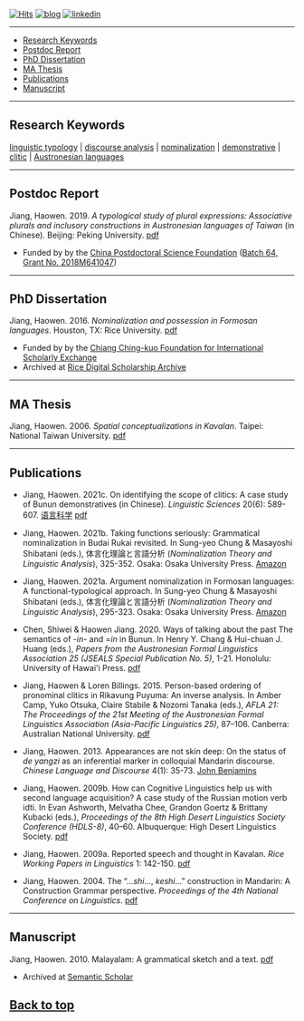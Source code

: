 [![Hits](https://hits.seeyoufarm.com/api/count/incr/badge.svg?url=https%3A%2F%2Fgithub.com%2Fhoward-haowen%2Fhoward-haowen.github.io&count_bg=%2367E805&title_bg=%23555555&icon=grav.svg&icon_color=%2367E805&title=visitors&edge_flat=false)](https://hits.seeyoufarm.com) [![blog](https://img.shields.io/badge/Visit-My_AI_blog-blue?style=flat&logo=blogger&logoColor=white)](https://howard-haowen.github.io/blog.ai/) [![linkedin](https://img.shields.io/badge/View-My%20LinkedIn-blue?style=flat&logo=linkedin&logoColor=white)](https://www.linkedin.com/in/haowen-jiang-phd-16242074/)

---
- [Research Keywords](#research-keywords)
- [Postdoc Report](#postdoc-report)
- [PhD Dissertation](#phd-dissertation)
- [MA Thesis](#ma-thesis)
- [Publications](#publications)
- [Manuscript](#manuscript)

---
## Research Keywords
[linguistic typology](https://en.wikipedia.org/wiki/Linguistic_typology) | [discourse analysis](https://en.wikipedia.org/wiki/Discourse_analysis) | [nominalization](https://en.wikipedia.org/wiki/Nominalization) | [demonstrative](https://en.wikipedia.org/wiki/Demonstrative) | [clitic](https://en.wikipedia.org/wiki/Clitic)  | [Austronesian languages](https://en.wikipedia.org/wiki/Austronesian_languages)   

---
## Postdoc Report
Jiang, Haowen. 2019. *A typological study of plural expressions: Associative plurals and inclusory constructions in Austronesian languages of Taiwan* (in Chinese). Beijing: Peking University. [pdf](https://howard-haowen.github.io/pdf/Jiang2019_Associative-plurals-and-inclusory-constructions-in-Formosan.pdf) 

- Funded by by the [China Postdoctoral Science Foundation](http://english.chinapostdoctor.org.cn/fund/fund.html) ([Batch 64, Grant No. 2018M641047](http://bsh.sxu.edu.cn/docs//2018-12/beb8c3196f9f4352af0cd57a9336f9f0.pdf))

---
## PhD Dissertation
Jiang, Haowen. 2016. *Nominalization and possession in Formosan languages*. Houston, TX: Rice University. [pdf](https://howard-haowen.github.io/pdf/Jiang2016_Nominalization-and-possession-in-Formosan-languages.pdf) 

- Funded by by the [Chiang Ching-kuo Foundation for International Scholarly Exchange](http://www.cckf.org/zh/about/publication/newsletter/201308)
- Archived at [Rice Digital Scholarship Archive](https://scholarship.rice.edu/handle/1911/95553)

---
## MA Thesis
Jiang, Haowen. 2006. *Spatial conceptualizations in Kavalan*. Taipei: National Taiwan University. [pdf](https://howard-haowen.github.io/pdf/Jiang2006_Spatial-conceptualizations-in-Kavalan.pdf)

---
## Publications
- Jiang, Haowen. 2021c. On identifying the scope of clitics: A case study of Bunun demonstratives (in Chinese). *Linguistic Sciences* 20(6): 589-607. [语言科学](http://journal15.magtechjournal.com/Jwk_yykx/CN/volumn/volumn_1255.shtml) [pdf](https://howard-haowen.github.io/pdf/Jiang2021_On_identifying_the_scope_of_clitics_A_case_study_of_Bunun_demonstratives.pdf)

- Jiang, Haowen. 2021b. Taking functions seriously: Grammatical nominalization in Budai Rukai revisited. In Sung-yeo Chung & Masayoshi Shibatani (eds.), 体言化理論と言語分析 (*Nominalization Theory and Linguistic Analysis*), 325-352. Osaka: Osaka University Press. [Amazon](https://www.amazon.com/体言化理論と言語分析-Nominalization-Theory-Linguistic-Analysis-Japanese-ebook/dp/B094ZSCJRT) 

- Jiang, Haowen. 2021a. Argument nominalization in Formosan languages: A functional-typological approach. In Sung-yeo Chung & Masayoshi Shibatani (eds.), 体言化理論と言語分析 (*Nominalization Theory and Linguistic Analysis*), 295-323. Osaka: Osaka University Press. [Amazon](https://www.amazon.com/体言化理論と言語分析-Nominalization-Theory-Linguistic-Analysis-Japanese-ebook/dp/B094ZSCJRT) 

- Chen, Shiwei & Haowen Jiang. 2020. Ways of talking about the past The semantics of -*in*- and =*in* in Bunun. In Henry Y. Chang & Hui-chuan J. Huang (eds.), *Papers from the Austronesian Formal Linguistics Association 25 (JSEALS Special Publication No. 5)*, 1-21. Honolulu: University of Hawai'i Press. [pdf](https://howard-haowen.github.io/pdf/Chen-Jiang2020.pdf)

- Jiang, Haowen & Loren Billings. 2015. Person-based ordering of pronominal clitics in Rikavung Puyuma: An inverse analysis. In Amber Camp, Yuko Otsuka, Claire Stabile & Nozomi Tanaka (eds.), *AFLA 21: The Proceedings of the 21st Meeting of the Austronesian Formal Linguistics Association (Asia-Pacific Linguistics 25)*, 87–106. Canberra: Australian National University. [pdf](https://howard-haowen.github.io/pdf/Jiang-Billings2015.pdf) 

- Jiang, Haowen. 2013. Appearances are not skin deep: On the status of *de yangzi*  as an inferential marker in colloquial Mandarin discourse. *Chinese Language and Discourse* 4(1): 35-73. [John Benjamins](https://www.jbe-platform.com/content/journals/10.1075/cld.4.1.02jia)

- Jiang, Haowen. 2009b. How can Cognitive Linguistics help us with second language acquisition? A case study of the Russian motion verb idti. In Evan Ashworth, Melvatha Chee, Grandon Goertz & Brittany Kubacki (eds.), *Proceedings of the 8th High Desert Linguistics Society Conference (HDLS-8)*, 40–60. Albuquerque: High Desert Linguistics Society. [pdf](https://howard-haowen.github.io/pdf/Jiang2009_A-case-study-of-the-Russian-Motion-verb-IDTI.pdf)  

- Jiang, Haowen. 2009a. Reported speech and thought in Kavalan. *Rice Working Papers in Linguistics* 1: 142-150. [pdf](https://howard-haowen.github.io/pdf/Jiang2009_Reported-speech-and-thought-in-Kavalan.pdf)

- Jiang, Haowen. 2004. The “…*shi*…, *keshi*…” construction in Mandarin: A Construction Grammar perspective. *Proceedings of the 4th National Conference on Linguistics*. [pdf](https://howard-haowen.github.io/pdf/Jiang2004.pdf)

---
## Manuscript
Jiang, Haowen. 2010. Malayalam: A grammatical sketch and a text. [pdf](https://howard-haowen.github.io/pdf/Jiang2010_Malayalam-a-grammatical-sketch-and-a-tex.pdf)
- Archived at [Semantic Scholar](https://www.semanticscholar.org/paper/Malayalam-%3A-a-Grammatical-Sketch-and-a-Text-Jiang/ca79adbc32e4cadcb07887dc7534583c760c8161)

[Back to top](#)
---
<!-- p style="font-size:11px">Page template forked from <a href="https://github.com/evanca/quick-portfolio">evanca</a></p> -->
<!-- Remove above link if you don't want to attibute -->
